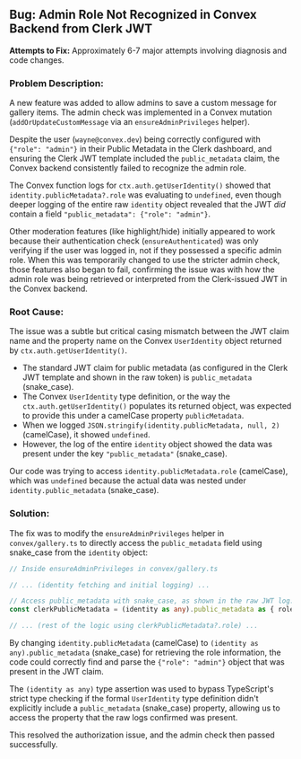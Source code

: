 ## Bug: Admin Role Not Recognized in Convex Backend from Clerk JWT

**Attempts to Fix:** Approximately 6-7 major attempts involving diagnosis and code changes.

### Problem Description:

A new feature was added to allow admins to save a custom message for gallery items. The admin check was implemented in a Convex mutation (`addOrUpdateCustomMessage` via an `ensureAdminPrivileges` helper).

Despite the user (`wayne@convex.dev`) being correctly configured with `{"role": "admin"}` in their Public Metadata in the Clerk dashboard, and ensuring the Clerk JWT template included the `public_metadata` claim, the Convex backend consistently failed to recognize the admin role.

The Convex function logs for `ctx.auth.getUserIdentity()` showed that `identity.publicMetadata?.role` was evaluating to `undefined`, even though deeper logging of the entire raw `identity` object revealed that the JWT _did_ contain a field `"public_metadata": {"role": "admin"}`.

Other moderation features (like highlight/hide) initially appeared to work because their authentication check (`ensureAuthenticated`) was only verifying if the user was logged in, not if they possessed a specific admin role. When this was temporarily changed to use the stricter admin check, those features also began to fail, confirming the issue was with how the admin role was being retrieved or interpreted from the Clerk-issued JWT in the Convex backend.

### Root Cause:

The issue was a subtle but critical casing mismatch between the JWT claim name and the property name on the Convex `UserIdentity` object returned by `ctx.auth.getUserIdentity()`.

- The standard JWT claim for public metadata (as configured in the Clerk JWT template and shown in the raw token) is `public_metadata` (snake_case).
- The Convex `UserIdentity` type definition, or the way the `ctx.auth.getUserIdentity()` populates its returned object, was expected to provide this under a camelCase property `publicMetadata`.
- When we logged `JSON.stringify(identity.publicMetadata, null, 2)` (camelCase), it showed `undefined`.
- However, the log of the entire `identity` object showed the data was present under the key `"public_metadata"` (snake_case).

Our code was trying to access `identity.publicMetadata.role` (camelCase), which was `undefined` because the actual data was nested under `identity.public_metadata` (snake_case).

### Solution:

The fix was to modify the `ensureAdminPrivileges` helper in `convex/gallery.ts` to directly access the `public_metadata` field using snake_case from the `identity` object:

```typescript
// Inside ensureAdminPrivileges in convex/gallery.ts

// ... (identity fetching and initial logging) ...

// Access public_metadata with snake_case, as shown in the raw JWT log.
const clerkPublicMetadata = (identity as any).public_metadata as { role?: string } | undefined;

// ... (rest of the logic using clerkPublicMetadata?.role) ...
```

By changing `identity.publicMetadata` (camelCase) to `(identity as any).public_metadata` (snake_case) for retrieving the role information, the code could correctly find and parse the `{"role": "admin"}` object that was present in the JWT claim.

The `(identity as any)` type assertion was used to bypass TypeScript's strict type checking if the formal `UserIdentity` type definition didn't explicitly include a `public_metadata` (snake_case) property, allowing us to access the property that the raw logs confirmed was present.

This resolved the authorization issue, and the admin check then passed successfully.
